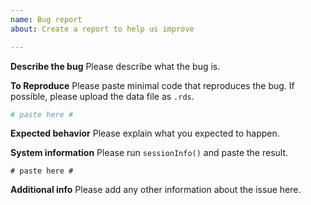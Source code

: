 ```yaml
---
name: Bug report
about: Create a report to help us improve

---
```


**Describe the bug**
Please describe what the bug is.

**To Reproduce**
Please paste minimal code that reproduces the bug. If possible, please upload the data file as `.rds`.
```r
# paste here #
```

**Expected behavior**
Please explain what you expected to happen.

**System information**
Please run `sessionInfo()` and paste the result.
```
# paste here #
```
**Additional info**
Please add any other information about the issue here.
